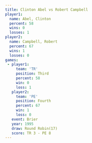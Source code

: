 ```yaml
---
title: Clinton Abel vs Robert Campbell
player1:                
  name: Abel, Clinton   
  percent: 58           
  wins: 0               
  losses: 1             
player2:                
  name: Campbell, Robert
  percent: 67           
  wins: 1               
  losses: 0             
games:
 - player1:         
     team: 'TR'     
     position: Third
     percent: 58    
     win: 0         
     loss: 1        
   player2:          
     team: 'PE'      
     position: Fourth
     percent: 67     
     win: 1          
     loss: 0         
   event: Brier         
   year: 1995           
   draw: Round Robin(17)
   score: TR 3 - PE 8   
---
```

